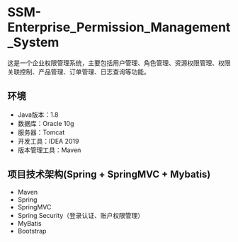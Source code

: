 # SSM-Enterprise_Permission_Management_System
这是一个企业权限管理系统，主要包括用户管理、角色管理、资源权限管理、权限关联控制、产品管理、订单管理、日志查询等功能。

## 环境

- Java版本：1.8
- 数据库：Oracle 10g
- 服务器：Tomcat
- 开发工具：IDEA 2019
- 版本管理工具：Maven

## 项目技术架构(Spring + SpringMVC + Mybatis)

- Maven
- Spring
- SpringMVC
- Spring Security（登录认证、账户权限管理）
- MyBatis
- Bootstrap

